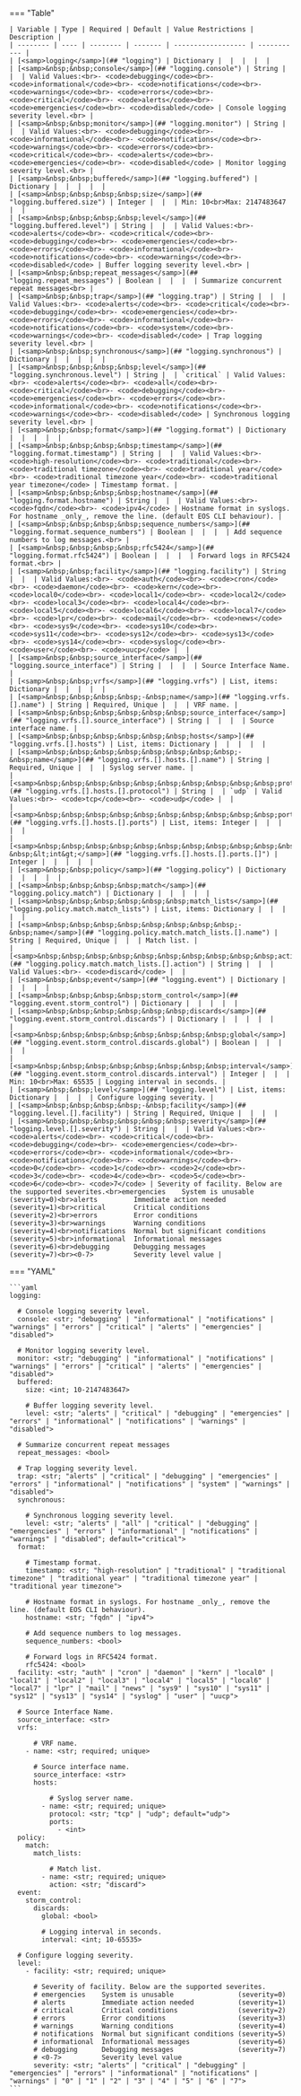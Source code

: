 <!--
  ~ Copyright (c) 2024 Arista Networks, Inc.
  ~ Use of this source code is governed by the Apache License 2.0
  ~ that can be found in the LICENSE file.
  -->
=== "Table"

    | Variable | Type | Required | Default | Value Restrictions | Description |
    | -------- | ---- | -------- | ------- | ------------------ | ----------- |
    | [<samp>logging</samp>](## "logging") | Dictionary |  |  |  |  |
    | [<samp>&nbsp;&nbsp;console</samp>](## "logging.console") | String |  |  | Valid Values:<br>- <code>debugging</code><br>- <code>informational</code><br>- <code>notifications</code><br>- <code>warnings</code><br>- <code>errors</code><br>- <code>critical</code><br>- <code>alerts</code><br>- <code>emergencies</code><br>- <code>disabled</code> | Console logging severity level.<br> |
    | [<samp>&nbsp;&nbsp;monitor</samp>](## "logging.monitor") | String |  |  | Valid Values:<br>- <code>debugging</code><br>- <code>informational</code><br>- <code>notifications</code><br>- <code>warnings</code><br>- <code>errors</code><br>- <code>critical</code><br>- <code>alerts</code><br>- <code>emergencies</code><br>- <code>disabled</code> | Monitor logging severity level.<br> |
    | [<samp>&nbsp;&nbsp;buffered</samp>](## "logging.buffered") | Dictionary |  |  |  |  |
    | [<samp>&nbsp;&nbsp;&nbsp;&nbsp;size</samp>](## "logging.buffered.size") | Integer |  |  | Min: 10<br>Max: 2147483647 |  |
    | [<samp>&nbsp;&nbsp;&nbsp;&nbsp;level</samp>](## "logging.buffered.level") | String |  |  | Valid Values:<br>- <code>alerts</code><br>- <code>critical</code><br>- <code>debugging</code><br>- <code>emergencies</code><br>- <code>errors</code><br>- <code>informational</code><br>- <code>notifications</code><br>- <code>warnings</code><br>- <code>disabled</code> | Buffer logging severity level.<br> |
    | [<samp>&nbsp;&nbsp;repeat_messages</samp>](## "logging.repeat_messages") | Boolean |  |  |  | Summarize concurrent repeat messages<br> |
    | [<samp>&nbsp;&nbsp;trap</samp>](## "logging.trap") | String |  |  | Valid Values:<br>- <code>alerts</code><br>- <code>critical</code><br>- <code>debugging</code><br>- <code>emergencies</code><br>- <code>errors</code><br>- <code>informational</code><br>- <code>notifications</code><br>- <code>system</code><br>- <code>warnings</code><br>- <code>disabled</code> | Trap logging severity level.<br> |
    | [<samp>&nbsp;&nbsp;synchronous</samp>](## "logging.synchronous") | Dictionary |  |  |  |  |
    | [<samp>&nbsp;&nbsp;&nbsp;&nbsp;level</samp>](## "logging.synchronous.level") | String |  | `critical` | Valid Values:<br>- <code>alerts</code><br>- <code>all</code><br>- <code>critical</code><br>- <code>debugging</code><br>- <code>emergencies</code><br>- <code>errors</code><br>- <code>informational</code><br>- <code>notifications</code><br>- <code>warnings</code><br>- <code>disabled</code> | Synchronous logging severity level.<br> |
    | [<samp>&nbsp;&nbsp;format</samp>](## "logging.format") | Dictionary |  |  |  |  |
    | [<samp>&nbsp;&nbsp;&nbsp;&nbsp;timestamp</samp>](## "logging.format.timestamp") | String |  |  | Valid Values:<br>- <code>high-resolution</code><br>- <code>traditional</code><br>- <code>traditional timezone</code><br>- <code>traditional year</code><br>- <code>traditional timezone year</code><br>- <code>traditional year timezone</code> | Timestamp format. |
    | [<samp>&nbsp;&nbsp;&nbsp;&nbsp;hostname</samp>](## "logging.format.hostname") | String |  |  | Valid Values:<br>- <code>fqdn</code><br>- <code>ipv4</code> | Hostname format in syslogs. For hostname _only_, remove the line. (default EOS CLI behaviour). |
    | [<samp>&nbsp;&nbsp;&nbsp;&nbsp;sequence_numbers</samp>](## "logging.format.sequence_numbers") | Boolean |  |  |  | Add sequence numbers to log messages.<br> |
    | [<samp>&nbsp;&nbsp;&nbsp;&nbsp;rfc5424</samp>](## "logging.format.rfc5424") | Boolean |  |  |  | Forward logs in RFC5424 format.<br> |
    | [<samp>&nbsp;&nbsp;facility</samp>](## "logging.facility") | String |  |  | Valid Values:<br>- <code>auth</code><br>- <code>cron</code><br>- <code>daemon</code><br>- <code>kern</code><br>- <code>local0</code><br>- <code>local1</code><br>- <code>local2</code><br>- <code>local3</code><br>- <code>local4</code><br>- <code>local5</code><br>- <code>local6</code><br>- <code>local7</code><br>- <code>lpr</code><br>- <code>mail</code><br>- <code>news</code><br>- <code>sys9</code><br>- <code>sys10</code><br>- <code>sys11</code><br>- <code>sys12</code><br>- <code>sys13</code><br>- <code>sys14</code><br>- <code>syslog</code><br>- <code>user</code><br>- <code>uucp</code> |  |
    | [<samp>&nbsp;&nbsp;source_interface</samp>](## "logging.source_interface") | String |  |  |  | Source Interface Name. |
    | [<samp>&nbsp;&nbsp;vrfs</samp>](## "logging.vrfs") | List, items: Dictionary |  |  |  |  |
    | [<samp>&nbsp;&nbsp;&nbsp;&nbsp;-&nbsp;name</samp>](## "logging.vrfs.[].name") | String | Required, Unique |  |  | VRF name. |
    | [<samp>&nbsp;&nbsp;&nbsp;&nbsp;&nbsp;&nbsp;source_interface</samp>](## "logging.vrfs.[].source_interface") | String |  |  |  | Source interface name. |
    | [<samp>&nbsp;&nbsp;&nbsp;&nbsp;&nbsp;&nbsp;hosts</samp>](## "logging.vrfs.[].hosts") | List, items: Dictionary |  |  |  |  |
    | [<samp>&nbsp;&nbsp;&nbsp;&nbsp;&nbsp;&nbsp;&nbsp;&nbsp;-&nbsp;name</samp>](## "logging.vrfs.[].hosts.[].name") | String | Required, Unique |  |  | Syslog server name. |
    | [<samp>&nbsp;&nbsp;&nbsp;&nbsp;&nbsp;&nbsp;&nbsp;&nbsp;&nbsp;&nbsp;protocol</samp>](## "logging.vrfs.[].hosts.[].protocol") | String |  | `udp` | Valid Values:<br>- <code>tcp</code><br>- <code>udp</code> |  |
    | [<samp>&nbsp;&nbsp;&nbsp;&nbsp;&nbsp;&nbsp;&nbsp;&nbsp;&nbsp;&nbsp;ports</samp>](## "logging.vrfs.[].hosts.[].ports") | List, items: Integer |  |  |  |  |
    | [<samp>&nbsp;&nbsp;&nbsp;&nbsp;&nbsp;&nbsp;&nbsp;&nbsp;&nbsp;&nbsp;&nbsp;&nbsp;-&nbsp;&lt;int&gt;</samp>](## "logging.vrfs.[].hosts.[].ports.[]") | Integer |  |  |  |  |
    | [<samp>&nbsp;&nbsp;policy</samp>](## "logging.policy") | Dictionary |  |  |  |  |
    | [<samp>&nbsp;&nbsp;&nbsp;&nbsp;match</samp>](## "logging.policy.match") | Dictionary |  |  |  |  |
    | [<samp>&nbsp;&nbsp;&nbsp;&nbsp;&nbsp;&nbsp;match_lists</samp>](## "logging.policy.match.match_lists") | List, items: Dictionary |  |  |  |  |
    | [<samp>&nbsp;&nbsp;&nbsp;&nbsp;&nbsp;&nbsp;&nbsp;&nbsp;-&nbsp;name</samp>](## "logging.policy.match.match_lists.[].name") | String | Required, Unique |  |  | Match list. |
    | [<samp>&nbsp;&nbsp;&nbsp;&nbsp;&nbsp;&nbsp;&nbsp;&nbsp;&nbsp;&nbsp;action</samp>](## "logging.policy.match.match_lists.[].action") | String |  |  | Valid Values:<br>- <code>discard</code> |  |
    | [<samp>&nbsp;&nbsp;event</samp>](## "logging.event") | Dictionary |  |  |  |  |
    | [<samp>&nbsp;&nbsp;&nbsp;&nbsp;storm_control</samp>](## "logging.event.storm_control") | Dictionary |  |  |  |  |
    | [<samp>&nbsp;&nbsp;&nbsp;&nbsp;&nbsp;&nbsp;discards</samp>](## "logging.event.storm_control.discards") | Dictionary |  |  |  |  |
    | [<samp>&nbsp;&nbsp;&nbsp;&nbsp;&nbsp;&nbsp;&nbsp;&nbsp;global</samp>](## "logging.event.storm_control.discards.global") | Boolean |  |  |  |  |
    | [<samp>&nbsp;&nbsp;&nbsp;&nbsp;&nbsp;&nbsp;&nbsp;&nbsp;interval</samp>](## "logging.event.storm_control.discards.interval") | Integer |  |  | Min: 10<br>Max: 65535 | Logging interval in seconds. |
    | [<samp>&nbsp;&nbsp;level</samp>](## "logging.level") | List, items: Dictionary |  |  |  | Configure logging severity. |
    | [<samp>&nbsp;&nbsp;&nbsp;&nbsp;-&nbsp;facility</samp>](## "logging.level.[].facility") | String | Required, Unique |  |  |  |
    | [<samp>&nbsp;&nbsp;&nbsp;&nbsp;&nbsp;&nbsp;severity</samp>](## "logging.level.[].severity") | String |  |  | Valid Values:<br>- <code>alerts</code><br>- <code>critical</code><br>- <code>debugging</code><br>- <code>emergencies</code><br>- <code>errors</code><br>- <code>informational</code><br>- <code>notifications</code><br>- <code>warnings</code><br>- <code>0</code><br>- <code>1</code><br>- <code>2</code><br>- <code>3</code><br>- <code>4</code><br>- <code>5</code><br>- <code>6</code><br>- <code>7</code> | Severity of facility. Below are the supported severites.<br>emergencies    System is unusable                (severity=0)<br>alerts         Immediate action needed           (severity=1)<br>critical       Critical conditions               (severity=2)<br>errors         Error conditions                  (severity=3)<br>warnings       Warning conditions                (severity=4)<br>notifications  Normal but significant conditions (severity=5)<br>informational  Informational messages            (severity=6)<br>debugging      Debugging messages                (severity=7)<br><0-7>          Severity level value |

=== "YAML"

    ```yaml
    logging:

      # Console logging severity level.
      console: <str; "debugging" | "informational" | "notifications" | "warnings" | "errors" | "critical" | "alerts" | "emergencies" | "disabled">

      # Monitor logging severity level.
      monitor: <str; "debugging" | "informational" | "notifications" | "warnings" | "errors" | "critical" | "alerts" | "emergencies" | "disabled">
      buffered:
        size: <int; 10-2147483647>

        # Buffer logging severity level.
        level: <str; "alerts" | "critical" | "debugging" | "emergencies" | "errors" | "informational" | "notifications" | "warnings" | "disabled">

      # Summarize concurrent repeat messages
      repeat_messages: <bool>

      # Trap logging severity level.
      trap: <str; "alerts" | "critical" | "debugging" | "emergencies" | "errors" | "informational" | "notifications" | "system" | "warnings" | "disabled">
      synchronous:

        # Synchronous logging severity level.
        level: <str; "alerts" | "all" | "critical" | "debugging" | "emergencies" | "errors" | "informational" | "notifications" | "warnings" | "disabled"; default="critical">
      format:

        # Timestamp format.
        timestamp: <str; "high-resolution" | "traditional" | "traditional timezone" | "traditional year" | "traditional timezone year" | "traditional year timezone">

        # Hostname format in syslogs. For hostname _only_, remove the line. (default EOS CLI behaviour).
        hostname: <str; "fqdn" | "ipv4">

        # Add sequence numbers to log messages.
        sequence_numbers: <bool>

        # Forward logs in RFC5424 format.
        rfc5424: <bool>
      facility: <str; "auth" | "cron" | "daemon" | "kern" | "local0" | "local1" | "local2" | "local3" | "local4" | "local5" | "local6" | "local7" | "lpr" | "mail" | "news" | "sys9" | "sys10" | "sys11" | "sys12" | "sys13" | "sys14" | "syslog" | "user" | "uucp">

      # Source Interface Name.
      source_interface: <str>
      vrfs:

          # VRF name.
        - name: <str; required; unique>

          # Source interface name.
          source_interface: <str>
          hosts:

              # Syslog server name.
            - name: <str; required; unique>
              protocol: <str; "tcp" | "udp"; default="udp">
              ports:
                - <int>
      policy:
        match:
          match_lists:

              # Match list.
            - name: <str; required; unique>
              action: <str; "discard">
      event:
        storm_control:
          discards:
            global: <bool>

            # Logging interval in seconds.
            interval: <int; 10-65535>

      # Configure logging severity.
      level:
        - facility: <str; required; unique>

          # Severity of facility. Below are the supported severites.
          # emergencies    System is unusable                (severity=0)
          # alerts         Immediate action needed           (severity=1)
          # critical       Critical conditions               (severity=2)
          # errors         Error conditions                  (severity=3)
          # warnings       Warning conditions                (severity=4)
          # notifications  Normal but significant conditions (severity=5)
          # informational  Informational messages            (severity=6)
          # debugging      Debugging messages                (severity=7)
          # <0-7>          Severity level value
          severity: <str; "alerts" | "critical" | "debugging" | "emergencies" | "errors" | "informational" | "notifications" | "warnings" | "0" | "1" | "2" | "3" | "4" | "5" | "6" | "7">
    ```
